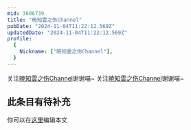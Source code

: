 ```yaml
---
mid: 3606739
title: "暁知雲之伤Channel"
pubDate: "2024-11-04T11:22:12.569Z"
updatedDate: "2024-11-04T11:22:12.569Z"
profile:
  {
    Nickname: ["暁知雲之伤Channel"],
  }
---
```


关注[暁知雲之伤Channel](https://space.bilibili.com/3606739)谢谢喵~ 关注[暁知雲之伤Channel](https://space.bilibili.com/3606739)谢谢喵~

## 此条目有待补充
你可以在[这里](https://github.com/Yuhanawa/VTuber.ICU-Content/edit/master/v/暁知雲之伤Channel/index.md)编辑本文
